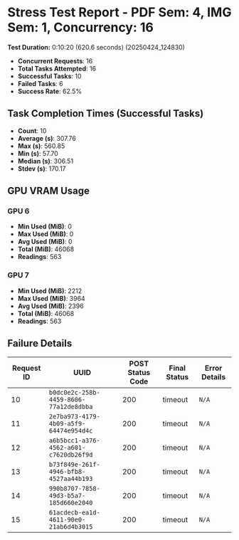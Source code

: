 # Stress Test Report - PDF Sem: 4, IMG Sem: 1, Concurrency: 16

**Test Duration:** 0:10:20 (620.6 seconds) (20250424_124830)

- **Concurrent Requests**: 16
- **Total Tasks Attempted**: 16
- **Successful Tasks**: 10
- **Failed Tasks**: 6
- **Success Rate**: 62.5%

## Task Completion Times (Successful Tasks)

- **Count**: 10
- **Average (s)**: 307.76
- **Max (s)**: 560.85
- **Min (s)**: 57.70
- **Median (s)**: 306.51
- **Stdev (s)**: 170.17

## GPU VRAM Usage

### GPU 6

- **Min Used (MiB)**: 0
- **Max Used (MiB)**: 0
- **Avg Used (MiB)**: 0
- **Total (MiB)**: 46068
- **Readings**: 563

### GPU 7

- **Min Used (MiB)**: 2212
- **Max Used (MiB)**: 3964
- **Avg Used (MiB)**: 2396
- **Total (MiB)**: 46068
- **Readings**: 563


## Failure Details

| Request ID | UUID | POST Status Code | Final Status | Error Details |
|---|---|---|---|---|
| 10 | `b0dc0e2c-258b-4459-8606-77a12de8dbba` | 200 | timeout | `N/A` |
| 11 | `2e7ba973-4179-4b09-a5f9-64474e954d4c` | 200 | timeout | `N/A` |
| 12 | `a6b5bcc1-a376-4562-a601-c7620db26f9d` | 200 | timeout | `N/A` |
| 13 | `b73f849e-261f-4946-bfb8-4527aa44b193` | 200 | timeout | `N/A` |
| 14 | `990b8707-7858-49d3-b5a7-185d660e2040` | 200 | timeout | `N/A` |
| 15 | `61acdecb-ea1d-4611-90e0-21ab6d4b3015` | 200 | timeout | `N/A` |
